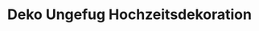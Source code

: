 ---
title: "Deko Ungefug Hochzeitsdekoration"
url: /euskirchen/deko-ungefug-hochzeitsdekoration-hochstrasse/
shop: Raumausstattung
---